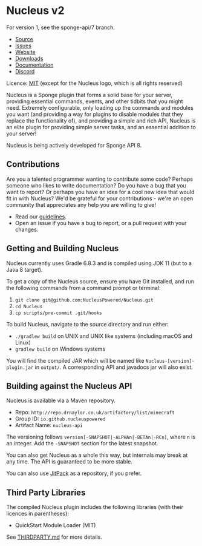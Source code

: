 Nucleus v2
====

For version 1, see the sponge-api/7 branch.

* [Source]
* [Issues]
* [Website]
* [Downloads]
* [Documentation]
* [Discord]

Licence: [MIT](LICENSE.md) (except for the Nucleus logo, which is all rights reserved)

Nucleus is a Sponge plugin that forms a solid base for your server, providing essential commands, events, and other
tidbits that you might need. Extremely configurable, only loading up the commands and modules you want (and providing a way for
plugins to disable modules that they replace the functionality of), and providing a simple and rich API, Nucleus is an
elite plugin for providing simple server tasks, and an essential addition to your server!

Nucleus is being actively developed for Sponge API 8. 

## Contributions

Are you a talented programmer wanting to contribute some code? Perhaps someone who likes to write documentation? Do you 
have a bug that you want to report? Or perhaps you have an idea for a cool new idea that would fit in with Nucleus? We'd
be grateful for your contributions - we're an open community that appreciates any help you are willing to give!

* Read our [guidelines].
* Open an issue if you have a bug to report, or a pull request with your changes.

## Getting and Building Nucleus

Nucleus currently uses Gradle 6.8.3 and is compiled using JDK 11 (but to a Java 8 target). 

To get a copy of the Nucleus source, ensure you have Git installed, and run the following commands from a command prompt
or terminal:

1. `git clone git@github.com:NucleusPowered/Nucleus.git`
2. `cd Nucleus`
3. `cp scripts/pre-commit .git/hooks`

To build Nucleus, navigate to the source directory and run either:

* `./gradlew build` on UNIX and UNIX like systems (including macOS and Linux)
* `gradlew build` on Windows systems

You will find the compiled JAR which will be named like `Nucleus-[version]-plugin.jar` in `output/`. A corresponding API and
javadocs jar will also exist.

## Building against the Nucleus API

Nucleus is available via a Maven repository.

* Repo: `http://repo.drnaylor.co.uk/artifactory/list/minecraft`
* Group ID: `io.github.nucleuspowered`
* Artifact Name: `nucleus-api`

The versioning follows `version[-SNAPSHOT|-ALPHAn|-BETAn|-RCn]`, where `n` is an integer. Add the `-SNAPSHOT` section for the latest snapshot.

You can also get Nucleus as a whole this way, but internals may break at any time. The API is guaranteed to be more stable.

You can also use [JitPack](https://jitpack.io/#NucleusPowered/Nucleus) as a repository, if you prefer.

## Third Party Libraries

The compiled Nucleus plugin includes the following libraries (with their licences in parentheses):

* QuickStart Module Loader (MIT)

See [THIRDPARTY.md](THIRDPARTY.md) for more details.

[Source]: https://github.com/NucleusPowered/Nucleus
[Issues]: https://github.com/NucleusPowered/Nucleus/issues
[Downloads]: https://github.com/NucleusPowered/Nucleus/releases
[Website]: http://v2-beta.nucleuspowered.org/
[Documentation]: http://v2-beta.nucleuspowered.org/docs
[guidelines]: Contributing.md
[Discord]: https://discord.gg/A9QHG5H
